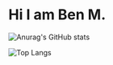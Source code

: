 # Hi I am Ben M.

![Anurag's GitHub stats](https://github-readme-stats.vercel.app/api?username=BenMulumba&hide=contribs,prs)

![Top Langs](https://github-readme-stats.vercel.app/api/top-langs/?username=BenMulumba&layout=compact)
